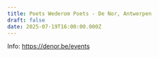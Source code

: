```yaml
---
title: Poets Wederom Poets - De Nor, Antwerpen
draft: false
date: 2025-07-19T16:00:00.000Z
---
```

Info: <https://denor.be/events>
